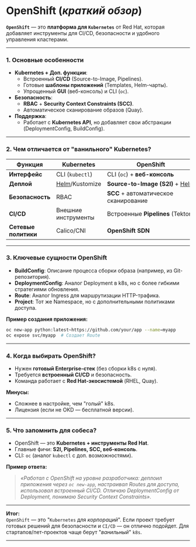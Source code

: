 # **OpenShift** (*краткий обзор*)

**`OpenShift`** — это **платформа для `Kubernetes`** от Red Hat, которая добавляет инструменты для CI/CD, безопасности и удобного управления кластерами.

---
### **1. Основные особенности**
- **Kubernetes + Доп. функции**:    
    - Встроенный **CI/CD** (Source-to-Image, Pipelines).        
    - Готовые **шаблоны приложений** (Templates, Helm-чарты).        
    - Упрощенный **GUI** (веб-консоль) и CLI (`oc`).        
- **Безопасность**:    
    - **RBAC** + **Security Context Constraints (SCC)**.        
    - Автоматическое сканирование образов (Quay).        
- **Поддержка**:    
    - Работает с **Kubernetes API**, но добавляет свои абстракции (DeploymentConfig, BuildConfig).        

---
### **2. Чем отличается от "ванильного" Kubernetes?**

| **Функция**          | **Kubernetes**                                    | **OpenShift**                                                       |
| -------------------- | ------------------------------------------------- | ------------------------------------------------------------------- |
| **Интерфейс**        | CLI (`kubectl`)                                   | CLI (`oc`) + **веб-консоль**                                        |
| **Деплой**           | [Helm](../Kubernetes/Helm/Helm_info.md)/Kustomize | **Source-to-Image (S2I)** + [Helm](../Kubernetes/Helm/Helm_info.md) |
| **Безопасность**     | RBAC                                              | **SCC** + автоматическое сканирование                               |
| **CI/CD**            | Внешние инструменты                               | Встроенные **Pipelines** (Tekton)                                   |
| **Сетевые политики** | Calico/CNI                                        | **OpenShift SDN**                                                   |

---
### **3. Ключевые сущности OpenShift**
- **BuildConfig**: Описание процесса сборки образа (например, из Git-репозитория).    
- **DeploymentConfig**: Аналог Deployment в k8s, но с более гибкими стратегиями обновления.    
- **Route**: Аналог Ingress для маршрутизации HTTP-трафика.    
- **Project**: Тот же Namespace, но с дополнительными политиками доступа.    

**Пример создания приложения:**
```bash
oc new-app python:latest~https://github.com/your/app --name=myapp
oc expose svc/myapp  # Создает Route
```

---
### **4. Когда выбирать OpenShift?**
- Нужен **готовый Enterprise-стек** (без сборки k8s с нуля).    
- Требуется **встроенный CI/CD** и безопасность.    
- Команда работает с **Red Hat-экосистемой** (RHEL, Quay).    

**Минусы:**
- Сложнее в настройке, чем "голый" k8s.    
- Лицензия (если не OKD — бесплатной версии).    

---
### **5. Что запомнить для собеса?**
- OpenShift — это **Kubernetes + инструменты Red Hat**.    
- Главные фичи: **S2I, Pipelines, SCC, веб-консоль**.    
- CLI: `oc` (аналог `kubectl` с доп. возможностями).    

**Пример ответа:**

> _«Работал с OpenShift на уровне разработчика: деплоил приложения через `oc new-app`, настраивал Routes для доступа, использовал встроенный CI/CD. Отличаю DeploymentConfig от Deployment, понимаю Security Context Constraints»._

---
**Итог:**  
`OpenShift` — это "`Kubernetes` для *корпораций*". Если проект требует готовых решений для безопасности и `CI/CD` — он отлично подойдет. Для стартапов/пет-проектов чаще берут "*ванильный*" `k8s`.

---
